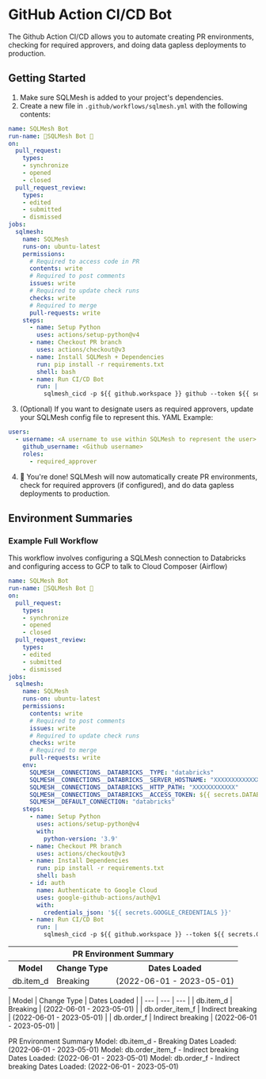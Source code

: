 # GitHub Action CI/CD Bot

The Github Action CI/CD allows you to automate creating PR environments, checking for required approvers, and doing data gapless deployments to production.

## Getting Started
1. Make sure SQLMesh is added to your project's dependencies.
2. Create a new file in `.github/workflows/sqlmesh.yml` with the following contents:
```yaml
name: SQLMesh Bot
run-name: 🚀SQLMesh Bot 🚀
on:
  pull_request:
    types:
    - synchronize
    - opened
    - closed
  pull_request_review:
    types:
    - edited
    - submitted
    - dismissed
jobs:
  sqlmesh:
    name: SQLMesh
    runs-on: ubuntu-latest
    permissions:
      # Required to access code in PR
      contents: write
      # Required to post comments
      issues: write
      # Required to update check runs
      checks: write
      # Required to merge
      pull-requests: write
    steps:
      - name: Setup Python
        uses: actions/setup-python@v4
      - name: Checkout PR branch
        uses: actions/checkout@v3
      - name: Install SQLMesh + Dependencies
        run: pip install -r requirements.txt
        shell: bash
      - name: Run CI/CD Bot
        run: |
          sqlmesh_cicd -p ${{ github.workspace }} github --token ${{ secrets.GITHUB_TOKEN }} run-all
```
3. (Optional) If you want to designate users as required approvers, update your SQLMesh config file to represent this. YAML Example:
```yaml
users:
  - username: <A username to use within SQLMesh to represent the user>
    github_username: <Github username>
    roles:
      - required_approver
```
4. :tada: You're done! SQLMesh will now automatically create PR environments, check for required approvers (if configured), and do data gapless deployments to production.

## Environment Summaries

### Example Full Workflow
This workflow involves configuring a SQLMesh connection to Databricks and configuring access to GCP to talk to Cloud Composer (Airflow)
```yaml
name: SQLMesh Bot
run-name: 🚀SQLMesh Bot 🚀
on:
  pull_request:
    types:
    - synchronize
    - opened
    - closed
  pull_request_review:
    types:
    - edited
    - submitted
    - dismissed
jobs:
  sqlmesh:
    name: SQLMesh
    runs-on: ubuntu-latest
    permissions:
      contents: write
      # Required to post comments
      issues: write
      # Required to update check runs
      checks: write
      # Required to merge
      pull-requests: write
    env:
      SQLMESH__CONNECTIONS__DATABRICKS__TYPE: "databricks"
      SQLMESH__CONNECTIONS__DATABRICKS__SERVER_HOSTNAME: "XXXXXXXXXXXXXXX"
      SQLMESH__CONNECTIONS__DATABRICKS__HTTP_PATH: "XXXXXXXXXXXX"
      SQLMESH__CONNECTIONS__DATABRICKS__ACCESS_TOKEN: ${{ secrets.DATABRICKS_TOKEN }}
      SQLMESH__DEFAULT_CONNECTION: "databricks"
    steps:
      - name: Setup Python
        uses: actions/setup-python@v4
        with:
          python-version: '3.9'
      - name: Checkout PR branch
        uses: actions/checkout@v3
      - name: Install Dependencies
        run: pip install -r requirements.txt
        shell: bash
      - id: auth
        name: Authenticate to Google Cloud
        uses: google-github-actions/auth@v1
        with:
          credentials_json: '${{ secrets.GOOGLE_CREDENTIALS }}'
      - name: Run CI/CD Bot
        run: |
          sqlmesh_cicd -p ${{ github.workspace }} --token ${{ secrets.GITHUB_TOKEN }} run-all
```

<table>
    <tr>
        <th colspan="3">PR Environment Summary</th>
    </tr>
    <tr>
        <th>Model</th>
        <th>Change Type</th>
        <th>Dates Loaded</th>
    </tr>
    <tr>
        <td>db.item_d</td>
        <td>Breaking</td>
        <td>(2022-06-01 - 2023-05-01)</td>
    </tr>
</table>
| Model | Change Type | Dates Loaded |
| --- | --- | --- |
| db.item_d | Breaking | (2022-06-01 - 2023-05-01) |
| db.order_item_f | Indirect breaking | (2022-06-01 - 2023-05-01) |
| db.order_f | Indirect breaking | (2022-06-01 - 2023-05-01) |

PR Environment Summary
Model: db.item_d - Breaking
Dates Loaded: (2022-06-01 - 2023-05-01)
Model: db.order_item_f - Indirect breaking
Dates Loaded: (2022-06-01 - 2023-05-01)
Model: db.order_f - Indirect breaking
Dates Loaded: (2022-06-01 - 2023-05-01)